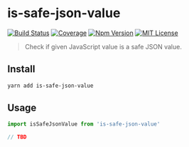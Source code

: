 # is-safe-json-value

[![Build Status][github_actions_badge]][github_actions_link]
[![Coverage][coveralls_badge]][coveralls_link]
[![Npm Version][package_version_badge]][package_link]
[![MIT License][license_badge]][license_link]

[github_actions_badge]: https://img.shields.io/github/actions/workflow/status/fisker/is-safe-json-value/continuous-integration.yml?style=flat-square
[github_actions_link]: https://github.com/fisker/is-safe-json-value/actions?query=branch%3Amain
[coveralls_badge]: https://img.shields.io/coveralls/github/fisker/is-safe-json-value/main?style=flat-square
[coveralls_link]: https://coveralls.io/github/fisker/is-safe-json-value?branch=main
[license_badge]: https://img.shields.io/npm/l/is-safe-json-value.svg?style=flat-square
[license_link]: https://github.com/fisker/is-safe-json-value/blob/main/license
[package_version_badge]: https://img.shields.io/npm/v/is-safe-json-value.svg?style=flat-square
[package_link]: https://www.npmjs.com/package/is-safe-json-value

> Check if given JavaScript value is a safe JSON value.

## Install

```bash
yarn add is-safe-json-value
```

## Usage

```js
import isSafeJsonValue from 'is-safe-json-value'

// TBD
```
